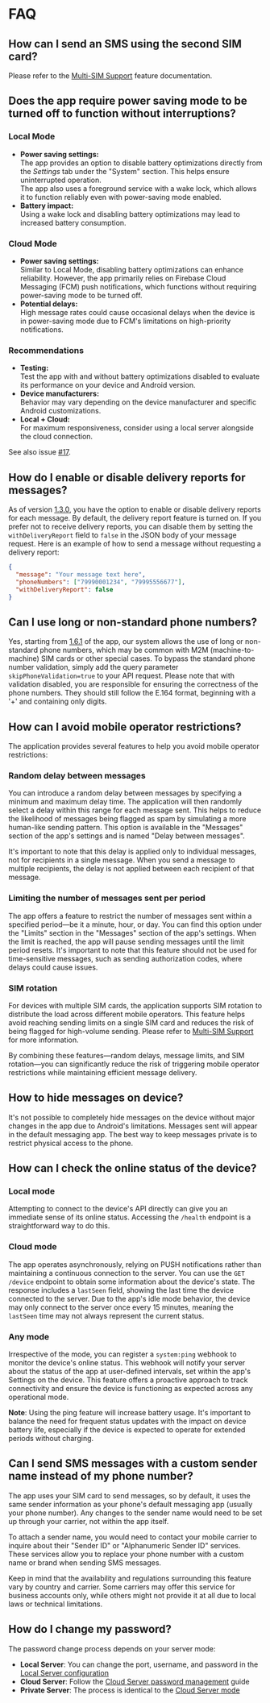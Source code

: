 # FAQ

## How can I send an SMS using the second SIM card?

Please refer to the [Multi-SIM Support](../features/multi-sim.md#webhooks) feature documentation.

## Does the app require power saving mode to be turned off to function without interruptions?

### Local Mode
- **Power saving settings:**  
  The app provides an option to disable battery optimizations directly from the *Settings* tab under the "System" section. This helps ensure uninterrupted operation.  
  The app also uses a foreground service with a wake lock, which allows it to function reliably even with power-saving mode enabled.  
- **Battery impact:**  
  Using a wake lock and disabling battery optimizations may lead to increased battery consumption.

### Cloud Mode
- **Power saving settings:**  
  Similar to Local Mode, disabling battery optimizations can enhance reliability. However, the app primarily relies on Firebase Cloud Messaging (FCM) push notifications, which functions without requiring power-saving mode to be turned off.  
- **Potential delays:**  
  High message rates could cause occasional delays when the device is in power-saving mode due to FCM's limitations on high-priority notifications.

### Recommendations
- **Testing:**  
  Test the app with and without battery optimizations disabled to evaluate its performance on your device and Android version.  
- **Device manufacturers:**  
  Behavior may vary depending on the device manufacturer and specific Android customizations.  
- **Local + Cloud:**  
  For maximum responsiveness, consider using a local server alongside the cloud connection.  

See also issue [#17](https://github.com/capcom6/android-sms-gateway/issues/17).  

## How do I enable or disable delivery reports for messages?

As of version [1.3.0](https://github.com/capcom6/android-sms-gateway/releases/tag/v1.3.0), you have the option to enable or disable delivery reports for each message. By default, the delivery report feature is turned on. If you prefer not to receive delivery reports, you can disable them by setting the `withDeliveryReport` field to `false` in the JSON body of your message request. Here is an example of how to send a message without requesting a delivery report:

```json
{
  "message": "Your message text here",
  "phoneNumbers": ["79990001234", "79995556677"],
  "withDeliveryReport": false
}
```

## Can I use long or non-standard phone numbers?

Yes, starting from [1.6.1](https://github.com/capcom6/android-sms-gateway/releases/tag/v1.6.1) of the app, our system allows the use of long or non-standard phone numbers, which may be common with M2M (machine-to-machine) SIM cards or other special cases. To bypass the standard phone number validation, simply add the query parameter `skipPhoneValidation=true` to your API request. Please note that with validation disabled, you are responsible for ensuring the correctness of the phone numbers. They should still follow the E.164 format, beginning with a '+' and containing only digits.

## How can I avoid mobile operator restrictions?

The application provides several features to help you avoid mobile operator restrictions:

### Random delay between messages

You can introduce a random delay between messages by specifying a minimum and maximum delay time. The application will then randomly select a delay within this range for each message sent. This helps to reduce the likelihood of messages being flagged as spam by simulating a more human-like sending pattern. This option is available in the "Messages" section of the app's settings and is named "Delay between messages".

It's important to note that this delay is applied only to individual messages, not for recipients in a single message. When you send a message to multiple recipients, the delay is not applied between each recipient of that message.

### Limiting the number of messages sent per period

The app offers a feature to restrict the number of messages sent within a specified period—be it a minute, hour, or day. You can find this option under the "Limits" section in the "Messages" section of the app's settings. When the limit is reached, the app will pause sending messages until the limit period resets. It's important to note that this feature should not be used for time-sensitive messages, such as sending authorization codes, where delays could cause issues.

### SIM rotation

For devices with multiple SIM cards, the application supports SIM rotation to distribute the load across different mobile operators. This feature helps avoid reaching sending limits on a single SIM card and reduces the risk of being flagged for high-volume sending. Please refer to [Multi-SIM Support](../features/multi-sim.md#sim-card-rotation) for more information.

By combining these features—random delays, message limits, and SIM rotation—you can significantly reduce the risk of triggering mobile operator restrictions while maintaining efficient message delivery.

## How to hide messages on device?

It's not possible to completely hide messages on the device without major changes in the app due to Android's limitations. Messages sent will appear in the default messaging app. The best way to keep messages private is to restrict physical access to the phone.

## How can I check the online status of the device?

### Local mode

Attempting to connect to the device's API directly can give you an immediate sense of its online status. Accessing the `/health` endpoint is a straightforward way to do this.

### Cloud mode

The app operates asynchronously, relying on PUSH notifications rather than maintaining a continuous connection to the server. You can use the `GET /device` endpoint to obtain some information about the device's state. The response includes a `lastSeen` field, showing the last time the device connected to the server. Due to the app's idle mode behavior, the device may only connect to the server once every 15 minutes, meaning the `lastSeen` time may not always represent the current status.

### Any mode

Irrespective of the mode, you can register a `system:ping` webhook to monitor the device's online status. This webhook will notify your server about the status of the app at user-defined intervals, set within the app's Settings on the device. This feature offers a proactive approach to track connectivity and ensure the device is functioning as expected across any operational mode.

**Note**: Using the ping feature will increase battery usage. It's important to balance the need for frequent status updates with the impact on device battery life, especially if the device is expected to operate for extended periods without charging.

## Can I send SMS messages with a custom sender name instead of my phone number?

The app uses your SIM card to send messages, so by default, it uses the same sender information as your phone's default messaging app (usually your phone number). Any changes to the sender name would need to be set up through your carrier, not within the app itself.

To attach a sender name, you would need to contact your mobile carrier to inquire about their "Sender ID" or "Alphanumeric Sender ID" services. These services allow you to replace your phone number with a custom name or brand when sending SMS messages.

Keep in mind that the availability and regulations surrounding this feature vary by country and carrier. Some carriers may offer this service for business accounts only, while others might not provide it at all due to local laws or technical limitations.

## How do I change my password?

The password change process depends on your server mode:

* **Local Server**: You can change the port, username, and password in the [Local Server configuration](../getting-started/local-server.md#server-configuration)
* **Cloud Server**: Follow the [Cloud Server password management](../getting-started/public-cloud-server.md#password-management) guide
* **Private Server**: The process is identical to the [Cloud Server mode](../getting-started/public-cloud-server.md#password-management)
